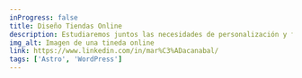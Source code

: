 ```yaml
---
inProgress: false
title: Diseño Tiendas Online
description: Estudiaremos juntos las necesidades de personalización y funcionalidades para adaptarlas a una solución que alcance los objetivos que tu marca se proponga en el área de comercio electrónico.
img_alt: Imagen de una tineda online
link: https://www.linkedin.com/in/mar%C3%ADacanabal/
tags: ['Astro', 'WordPress']
---
```

